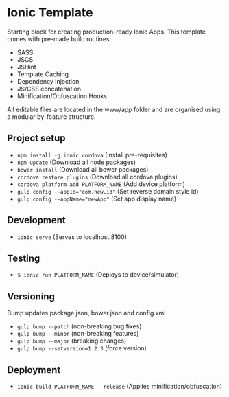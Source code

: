 # Ionic Template
Starting block for creating production-ready Ionic Apps. This template comes with pre-made build routines:
* SASS
* JSCS
* JSHint
* Template Caching
* Dependency Injection
* JS/CSS concatenation
* Minification/Obfuscation Hooks

All editable files are located in the www/app folder and are organised using a modular by-feature structure.

## Project setup
* `npm install -g ionic cordova` (Install pre-requisites)
* `npm update` (Download all node packages)
* `bower install` (Download all bower packages)
* `cordova restore plugins` (Download all cordova plugins)
* `cordova platform add PLATFORM_NAME` (Add device platform)
* `gulp config --appId="com.new.id"` (Set reverse domain style id)
* `gulp config --appName="newApp"` (Set app display name)
  
## Development
* `ionic serve` (Serves to localhost:8100)

## Testing
* `$ ionic run PLATFORM_NAME` (Deploys to device/simulator)

## Versioning
Bump updates package.json, bower.json and config.xml
* `gulp bump --patch` (non-breaking bug fixes)
* `gulp bump --minor` (non-breaking features)
* `gulp bump --major` (breaking changes)
* `gulp bump --setversion=1.2.3` (force version)

## Deployment
* `ionic build PLATFORM_NAME --release` (Applies minification/obfuscation)
